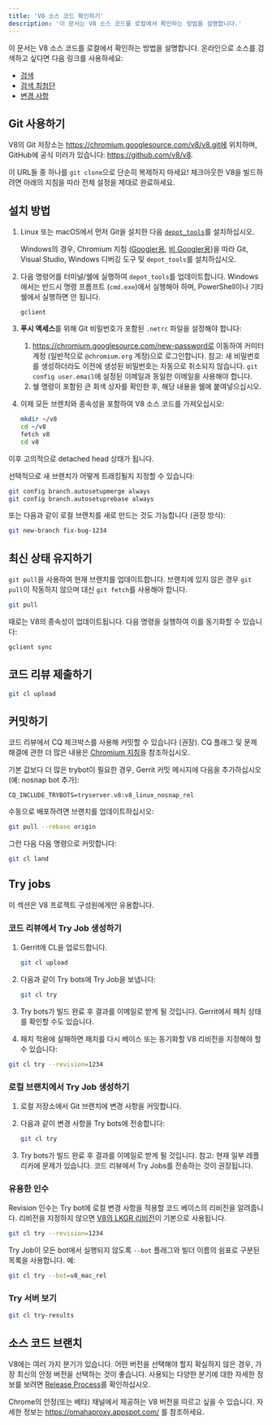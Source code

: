 ```yaml
---
title: 'V8 소스 코드 확인하기'
description: '이 문서는 V8 소스 코드를 로컬에서 확인하는 방법을 설명합니다.'
---
```

이 문서는 V8 소스 코드를 로컬에서 확인하는 방법을 설명합니다. 온라인으로 소스를 검색하고 싶다면 다음 링크를 사용하세요:

- [검색](https://chromium.googlesource.com/v8/v8/)
- [검색 최첨단](https://chromium.googlesource.com/v8/v8/+/master)
- [변경 사항](https://chromium.googlesource.com/v8/v8/+log/master)

## Git 사용하기

V8의 Git 저장소는 https://chromium.googlesource.com/v8/v8.git에 위치하며, GitHub에 공식 미러가 있습니다: https://github.com/v8/v8.

이 URL들 중 하나를 `git clone`으로 단순히 복제하지 마세요! 체크아웃한 V8을 빌드하려면 아래의 지침을 따라 전체 설정을 제대로 완료하세요.

## 설치 방법

1. Linux 또는 macOS에서 먼저 Git을 설치한 다음 [`depot_tools`](https://commondatastorage.googleapis.com/chrome-infra-docs/flat/depot_tools/docs/html/depot_tools_tutorial.html#_setting_up)를 설치하십시오.

    Windows의 경우, Chromium 지침 ([Googler용](https://goto.google.com/building-chrome-win), [비 Googler용](https://chromium.googlesource.com/chromium/src/+/master/docs/windows_build_instructions.md#Setting-up-Windows))을 따라 Git, Visual Studio, Windows 디버깅 도구 및 `depot_tools`를 설치하십시오.

1. 다음 명령어를 터미널/쉘에 실행하여 `depot_tools`를 업데이트합니다. Windows에서는 반드시 명령 프롬프트 (`cmd.exe`)에서 실행해야 하며, PowerShell이나 기타 쉘에서 실행하면 안 됩니다.

    ```
    gclient
    ```

1. **푸시 액세스**를 위해 Git 비밀번호가 포함된 `.netrc` 파일을 설정해야 합니다:

    1. https://chromium.googlesource.com/new-password로 이동하여 커미터 계정 (일반적으로 `@chromium.org` 계정)으로 로그인합니다. 참고: 새 비밀번호를 생성하더라도 이전에 생성된 비밀번호는 자동으로 취소되지 않습니다. `git config user.email`에 설정된 이메일과 동일한 이메일을 사용해야 합니다.
    1. 쉘 명령이 포함된 큰 회색 상자를 확인한 후, 해당 내용을 쉘에 붙여넣으십시오.

1. 이제 모든 브랜치와 종속성을 포함하여 V8 소스 코드를 가져오십시오:

    ```bash
    mkdir ~/v8
    cd ~/v8
    fetch v8
    cd v8
    ```

이후 고의적으로 detached head 상태가 됩니다.

선택적으로 새 브랜치가 어떻게 트래킹될지 지정할 수 있습니다:

```bash
git config branch.autosetupmerge always
git config branch.autosetuprebase always
```

또는 다음과 같이 로컬 브랜치를 새로 만드는 것도 가능합니다 (권장 방식):

```bash
git new-branch fix-bug-1234
```

## 최신 상태 유지하기

`git pull`을 사용하여 현재 브랜치를 업데이트합니다. 브랜치에 있지 않은 경우 `git pull`이 작동하지 않으며 대신 `git fetch`를 사용해야 합니다.

```bash
git pull
```

때로는 V8의 종속성이 업데이트됩니다. 다음 명령을 실행하여 이를 동기화할 수 있습니다:

```bash
gclient sync
```

## 코드 리뷰 제출하기

```bash
git cl upload
```

## 커밋하기

코드 리뷰에서 CQ 체크박스를 사용해 커밋할 수 있습니다 (권장). CQ 플래그 및 문제 해결에 관한 더 많은 내용은 [Chromium 지침](https://chromium.googlesource.com/chromium/src/+/master/docs/infra/cq.md)을 참조하십시오.

기본 값보다 더 많은 trybot이 필요한 경우, Gerrit 커밋 메시지에 다음을 추가하십시오 (예: nosnap bot 추가):

```
CQ_INCLUDE_TRYBOTS=tryserver.v8:v8_linux_nosnap_rel
```

수동으로 배포하려면 브랜치를 업데이트하십시오:

```bash
git pull --rebase origin
```

그런 다음 다음 명령으로 커밋합니다:

```bash
git cl land
```

## Try jobs

이 섹션은 V8 프로젝트 구성원에게만 유용합니다.

### 코드 리뷰에서 Try Job 생성하기

1. Gerrit에 CL을 업로드합니다.

    ```bash
    git cl upload
    ```

1. 다음과 같이 Try bots에 Try Job을 보냅니다:

    ```bash
    git cl try
    ```

1. Try bots가 빌드 완료 후 결과를 이메일로 받게 될 것입니다. Gerrit에서 패치 상태를 확인할 수도 있습니다.

1. 패치 적용에 실패하면 패치를 다시 베이스 또는 동기화할 V8 리비전을 지정해야 할 수 있습니다:

```bash
git cl try --revision=1234
```

### 로컬 브랜치에서 Try Job 생성하기

1. 로컬 저장소에서 Git 브랜치에 변경 사항을 커밋합니다.

1. 다음과 같이 변경 사항을 Try bots에 전송합니다:

    ```bash
    git cl try
    ```

1. Try bots가 빌드 완료 후 결과를 이메일로 받게 될 것입니다. 참고: 현재 일부 레플리카에 문제가 있습니다. 코드 리뷰에서 Try Jobs를 전송하는 것이 권장됩니다.

### 유용한 인수

Revision 인수는 Try bot에 로컬 변경 사항을 적용할 코드 베이스의 리비전을 알려줍니다. 리비전을 지정하지 않으면 [V8의 LKGR 리비전](https://v8-status.appspot.com/lkgr)이 기본으로 사용됩니다.

```bash
git cl try --revision=1234
```

Try Job이 모든 bot에서 실행되지 않도록 `--bot` 플래그와 빌더 이름의 쉼표로 구분된 목록을 사용합니다. 예:

```bash
git cl try --bot=v8_mac_rel
```

### Try 서버 보기

```bash
git cl try-results
```

## 소스 코드 브랜치

V8에는 여러 가지 분기가 있습니다. 어떤 버전을 선택해야 할지 확실하지 않은 경우, 가장 최신의 안정 버전을 선택하는 것이 좋습니다. 사용되는 다양한 분기에 대한 자세한 정보를 보려면 [Release Process](/docs/release-process)를 확인하십시오.

Chrome의 안정(또는 베타) 채널에서 제공하는 V8 버전을 따르고 싶을 수 있습니다. 자세한 정보는 https://omahaproxy.appspot.com/ 를 참조하세요.

